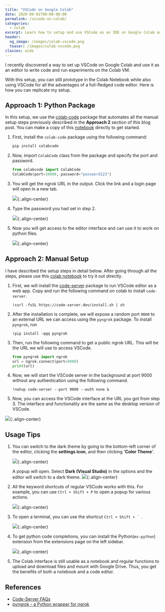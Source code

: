```yaml
---
title: "VSCode on Google Colab"
date: 2020-09-01T00:00-00:00
permalink: /vscode-on-colab/
categories:
  - colab
excerpt: Learn how to setup and use VSCode as an IDE on Google Colab and Kaggle.  
header:
  og_image: /images/colab-vscode.png
  teaser: /images/colab-vscode.png
classes: wide
---
```


I recently discovered a way to set up VSCode on Google Colab and use it as an editor to write code and run experiments on the Colab VM.  

With this setup, you can still prototype in the Colab Notebook while also using VSCode for all the advantages of a full-fledged code editor. Here is how you can replicate my setup.  

## Approach 1: Python Package  
In this setup, we use the [colab-code](https://github.com/abhishekkrthakur/colabcode) package that automates all the manual setup steps previously described in the **Approach 2** section of this blog post. You can make a copy of this [notebook](https://colab.research.google.com/github/abhishekkrthakur/colabcode/blob/master/colab_starter.ipynb) directly to get started.  

1. First, install the `colab-code` package using the following command:   

    ```python
    pip install colabcode
    ```
2. Now, import `ColabCode` class from the package and specify the port and password.

    ```python
    from colabcode import ColabCode
    ColabCode(port=10000, password="password123")
    ```
   
3. You will get the ngrok URL in the output. Click the link and a login page will open in a new tab.

    ![](/images/colab-code-step-1.png){:.align-center}  

4. Type the password you had set in step 2.  

    ![](/images/colab-code-step-2.png){:.align-center}  

5. Now you will get access to the editor interface and can use it to work on python files.  
    
    ![](/images/colab-code-step-3.png){:.align-center}  


## Approach 2: Manual Setup 
I have described the setup steps in detail below. After going through all the steps, please use this [colab notebook](https://colab.research.google.com/drive/1yvUy5Gn9lPjmCQH6RjD_LvUO2NE0Z7RM?usp=sharing) to try it out directly. 

1. First, we will install the [code-server](https://github.com/cdr/code-server) package to run VSCode editor as a web app. Copy and run the following command on colab to install `code-server`.  

    ```
    !curl -fsSL https://code-server.dev/install.sh | sh
    ```

2. After the installation is complete, we will expose a random port `9000` to an external URL we can access using the `pyngrok` package. To install `pyngrok`, run  

    ```shell
    !pip install -qqq pyngrok
    ```

3. Then, run the following command to get a public ngrok URL. This will be the URL we will use to access VSCode. 

    ```python
    from pyngrok import ngrok
    url = ngrok.connect(port=9000)
    print(url)
    ```

4. Now, we will start the VSCode server in the background at port 9000 without any authentication using the following command.

    ```
    !nohup code-server --port 9000 --auth none &
    ```

5. Now, you can access the VSCode interface at the URL you got from step 3. The interface and functionality are the same as the desktop version of VSCode.  

![](/images/colab-vscode.png){:.align-center}  

## Usage Tips  
1. You can switch to the dark theme by going to the bottom-left corner of the editor, clicking the **settings icon**, and then clicking '**Color Theme**'.
    
    ![](/images/colab-dark-theme-step-1.png){:.align-center} 
    
    A popup will open. Select **Dark (Visual Studio)** in the options and the editor will switch to a dark theme. 
    ![](/images/colab-dark-theme-step-2.png){:.align-center}  

2. All the keyword shortcuts of regular VSCode works with this. For example, you can use `Ctrl + Shift + P` to open a popup for various actions.

    ![](/images/vscode-ctrl-shift-p.png){:.align-center}  

3. To open a terminal, you can use the shortcut ``Ctrl + Shift + ` ``.

    ![](/images/vscode-terminal.png){:.align-center}  

4. To get python code completions, you can install the Python(`ms-python`) extension from the extensions page on the left sidebar.

    ![](/images/vscode-code-completions.png){:.align-center}  

5. The Colab interface is still usable as a notebook and regular functions to upload and download files and mount with Google Drive. Thus, you get the benefits of both a notebook and a code editor.   

## References
- [Code-Server FAQs](https://github.com/cdr/code-server/blob/v3.5.0/doc/FAQ.md)
- [pyngrok - a Python wrapper for ngrok](https://pyngrok.readthedocs.io/en/latest/)
